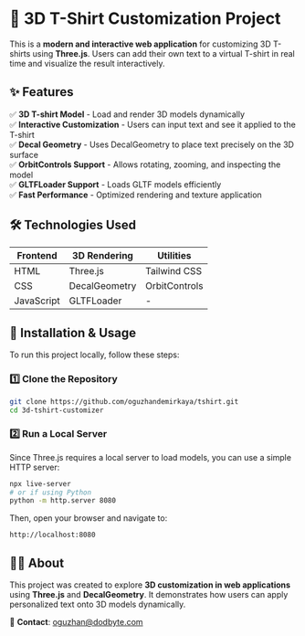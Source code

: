 # 🚀 3D T-Shirt Customization Project

This is a **modern and interactive web application** for customizing 3D T-shirts using **Three.js**. Users can add their own text to a virtual T-shirt in real time and visualize the result interactively.

## ✨ Features
✅ **3D T-shirt Model** - Load and render 3D models dynamically  
✅ **Interactive Customization** - Users can input text and see it applied to the T-shirt  
✅ **Decal Geometry** - Uses DecalGeometry to place text precisely on the 3D surface  
✅ **OrbitControls Support** - Allows rotating, zooming, and inspecting the model  
✅ **GLTFLoader Support** - Loads GLTF models efficiently  
✅ **Fast Performance** - Optimized rendering and texture application  

## 🛠️ Technologies Used

| Frontend | 3D Rendering | Utilities |
|----------|-------------|-----------|
| HTML | Three.js | Tailwind CSS |
| CSS | DecalGeometry | OrbitControls |
| JavaScript | GLTFLoader | - |

## 🚀 Installation & Usage
To run this project locally, follow these steps:

### 1️⃣ **Clone the Repository**
```bash
git clone https://github.com/oguzhandemirkaya/tshirt.git
cd 3d-tshirt-customizer
```

### 2️⃣ **Run a Local Server**
Since Three.js requires a local server to load models, you can use a simple HTTP server:
```bash
npx live-server
# or if using Python
python -m http.server 8080
```
Then, open your browser and navigate to:
```
http://localhost:8080
```

## 👨‍💻 About
This project was created to explore **3D customization in web applications** using **Three.js** and **DecalGeometry**. It demonstrates how users can apply personalized text onto 3D models dynamically.

📩 **Contact**: oguzhan@dodbyte.com

